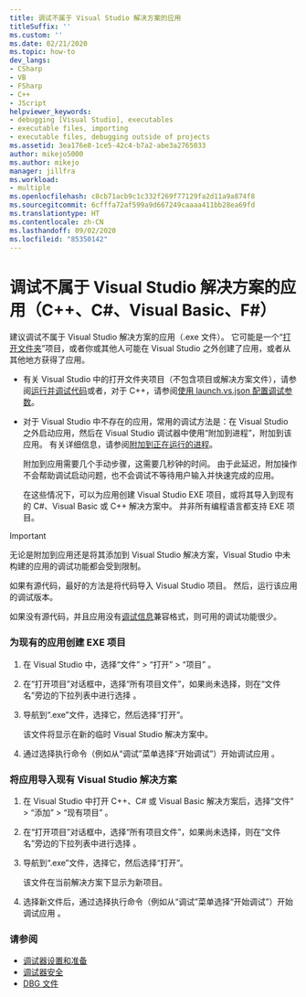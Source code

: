 ```yaml
---
title: 调试不属于 Visual Studio 解决方案的应用
titleSuffix: ''
ms.custom: ''
ms.date: 02/21/2020
ms.topic: how-to
dev_langs:
- CSharp
- VB
- FSharp
- C++
- JScript
helpviewer_keywords:
- debugging [Visual Studio], executables
- executable files, importing
- executable files, debugging outside of projects
ms.assetid: 3ea176e8-1ce5-42c4-b7a2-abe3a2765033
author: mikejo5000
ms.author: mikejo
manager: jillfra
ms.workload:
- multiple
ms.openlocfilehash: c8cb71acb9c1c332f269f77129fa2d11a9a874f8
ms.sourcegitcommit: 6cfffa72af599a9d667249caaaa411bb28ea69fd
ms.translationtype: HT
ms.contentlocale: zh-CN
ms.lasthandoff: 09/02/2020
ms.locfileid: "85350142"
---
```

# <a name="debug-an-app-that-isnt-part-of-a-visual-studio-solution-c-c-visual-basic-f"></a>调试不属于 Visual Studio 解决方案的应用（C++、C#、Visual Basic、F#）

建议调试不属于 Visual Studio 解决方案的应用（.exe 文件）。 它可能是一个“[打开文件夹](../ide/develop-code-in-visual-studio-without-projects-or-solutions.md)”项目，或者你或其他人可能在 Visual Studio 之外创建了应用，或者从其他地方获得了应用。

- 有关 Visual Studio 中的打开文件夹项目（不包含项目或解决方案文件），请参阅[运行并调试代码](../ide/develop-code-in-visual-studio-without-projects-or-solutions.md#run-and-debug-your-code)或者，对于 C++，请参阅[使用 launch.vs.json 配置调试参数](/cpp/build/open-folder-projects-cpp#configure-debugging-parameters-with-launchvsjson)。

- 对于 Visual Studio 中不存在的应用，常用的调试方法是：在 Visual Studio 之外启动应用，然后在 Visual Studio 调试器中使用“附加到进程”，附加到该应用。 有关详细信息，请参阅[附加到正在运行的进程](../debugger/attach-to-running-processes-with-the-visual-studio-debugger.md)。

   附加到应用需要几个手动步骤，这需要几秒钟的时间。 由于此延迟，附加操作不会帮助调试启动问题，也不会调试不等待用户输入并快速完成的应用。

   在这些情况下，可以为应用创建 Visual Studio EXE 项目，或将其导入到现有的 C#、Visual Basic 或 C++ 解决方案中。 并非所有编程语言都支持 EXE 项目。

>[!IMPORTANT]
>无论是附加到应用还是将其添加到 Visual Studio 解决方案，Visual Studio 中未构建的应用的调试功能都会受到限制。
>
>如果有源代码，最好的方法是将代码导入 Visual Studio 项目。 然后，运行该应用的调试版本。
>
>如果没有源代码，并且应用没有[调试信息](../debugger/how-to-set-debug-and-release-configurations.md)兼容格式，则可用的调试功能很少。

### <a name="to-create-a-new-exe-project-for-an-existing-app"></a>为现有的应用创建 EXE 项目

1. 在 Visual Studio 中，选择“文件” > “打开” > “项目”  。

1. 在“打开项目”对话框中，选择“所有项目文件”，如果尚未选择，则在“文件名”旁边的下拉列表中进行选择  。

1. 导航到“.exe”文件，选择它，然后选择“打开”。

   该文件将显示在新的临时 Visual Studio 解决方案中。

1. 通过选择执行命令（例如从“调试”菜单选择“开始调试”）开始调试应用 。

### <a name="to-import-an-app-into-an-existing-visual-studio-solution"></a>将应用导入现有 Visual Studio 解决方案

1. 在 Visual Studio 中打开 C++、C# 或 Visual Basic 解决方案后，选择“文件” > “添加” > “现有项目”  。

1. 在“打开项目”对话框中，选择“所有项目文件”，如果尚未选择，则在“文件名”旁边的下拉列表中进行选择  。

1. 导航到“.exe”文件，选择它，然后选择“打开”。

   该文件在当前解决方案下显示为新项目。

1. 选择新文件后，通过选择执行命令（例如从“调试”菜单选择“开始调试”）开始调试应用 。

### <a name="see-also"></a>请参阅
- [调试器设置和准备](../debugger/debugger-settings-and-preparation.md)
- [调试器安全](../debugger/debugger-security.md)
- [DBG 文件](/previous-versions/visualstudio/visual-studio-2010/da528y14(v=vs.100))